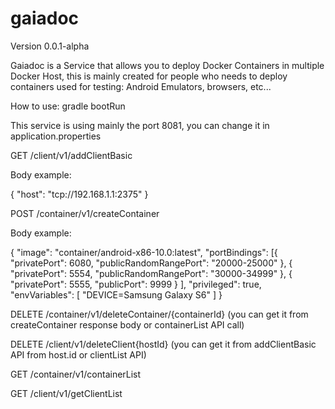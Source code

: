 # gaiadoc

Version 0.0.1-alpha

Gaiadoc is a Service that allows you to deploy Docker Containers in multiple Docker Host, this is mainly created for people who needs to deploy containers used for testing: Android Emulators, browsers, etc...

How to use: gradle bootRun

This service is using mainly the port 8081, you can change it in application.properties

GET /client/v1/addClientBasic

Body example:

{
    "host": "tcp://192.168.1.1:2375"
}

POST /container/v1/createContainer

Body example:

{
	"image": "container/android-x86-10.0:latest",
	"portBindings": [{
		"privatePort": 6080,
		"publicRandomRangePort": "20000-25000"
	},
	{
		"privatePort": 5554,
		"publicRandomRangePort": "30000-34999"
	},
	{
		"privatePort": 5555,
		"publicPort": 9999
	}
	],
	"privileged": true,
	"envVariables": [
		"DEVICE=Samsung Galaxy S6"
	]
}

DELETE /container/v1/deleteContainer/{containerId} (you can get it from createContainer response body or containerList API call)



DELETE /client/v1/deleteClient{hostId} (you can get it from addClientBasic API from host.id or clientList API)


GET /container/v1/containerList


GET /client/v1/getClientList
